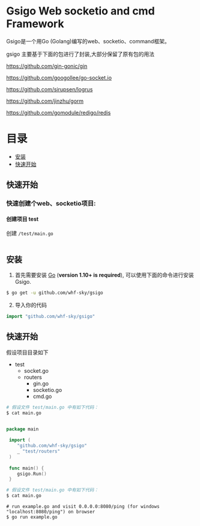 # Gsigo Web socketio and cmd Framework

Gsigo是一个用Go (Golang)编写的web、socketio、command框架。

gsigo 主要基于下面的包进行了封装,大部分保留了原有包的用法

https://github.com/gin-gonic/gin

https://github.com/googollee/go-socket.io

https://github.com/sirupsen/logrus

https://github.com/jinzhu/gorm

https://github.com/gomodule/redigo/redis

# 目录

- [安装](#安装)
- [快速开始](#快速开始)

## 快速开始

### 快速创建个web、socketio项目:
#### 创建项目 test



创建 `/test/main.go`
```

```


## 安装

1. 首先需要安装 [Go](https://golang.org/) (**version 1.10+ is required**), 可以使用下面的命令进行安装 Gsigo.

```sh
$ go get -u github.com/whf-sky/gsigo
```

2. 导入你的代码

```go
import "github.com/whf-sky/gsigo"
```


## 快速开始

假设项目目录如下

- test
  - socket.go
  - routers
    - gin.go
    - socketio.go
    - cmd.go
 
```sh
# 假设文件 test/main.go 中有如下代码：
$ cat main.go
```

```go

package main
 
 import (
 	"github.com/whf-sky/gsigo"
 	_ "test/routers"
 )
 
 func main() {
 	gsigo.Run()
 }
```

```sh
# 假设文件 test/main.go 中有如下代码：
$ cat main.go
```

```
# run example.go and visit 0.0.0.0:8080/ping (for windows "localhost:8080/ping") on browser
$ go run example.go
```


